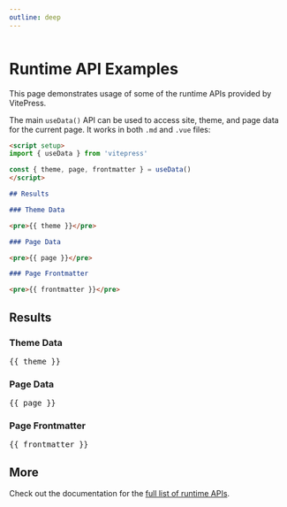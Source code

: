 ```yaml
---
outline: deep
---
```


<Img />

<MonacoEditor v-if="store.state.tokenValid"/>

# Runtime API Examples

This page demonstrates usage of some of the runtime APIs provided by VitePress.

The main `useData()` API can be used to access site, theme, and page data for the current page. It works in both `.md` and `.vue` files:

```md
<script setup>
import { useData } from 'vitepress'

const { theme, page, frontmatter } = useData()
</script>

## Results

### Theme Data

<pre>{{ theme }}</pre>

### Page Data

<pre>{{ page }}</pre>

### Page Frontmatter

<pre>{{ frontmatter }}</pre>
```

## Results

### Theme Data

<pre>{{ theme }}</pre>

### Page Data

<pre>{{ page }}</pre>

### Page Frontmatter

<pre>{{ frontmatter }}</pre>

## More

Check out the documentation for the [full list of runtime APIs](https://vitepress.dev/reference/runtime-api#usedata).

<script setup>
import { useData } from 'vitepress'
import { inBrowser } from 'vitepress';
import { defineAsyncComponent, inject, onMounted } from 'vue';
const store = inject('storeBoi');

const { site, theme, page, frontmatter } = useData()
import Img from './.vitepress/components/Img.vue'

const MonacoEditor = inBrowser
  ? defineAsyncComponent(() => import('.vitepress/components/monaco.vue'))
  : () => null;



onMounted(async () => {
  await store.validateToken('NjVkMWYyMmItOGE4NC00MTUwLTg3MTktNTJiMjdkN2E4MmNiZDIyZDM2NzItMjhl_PF84_1eb65fdf-9643-417f-9974-ad72cae0e10f')
});

</script>
